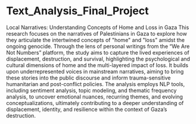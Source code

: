 # Text_Analysis_Final_Project
Local Narratives: Understanding Concepts of Home and Loss in Gaza
This research focuses on the narratives of Palestinians in Gaza to explore how they articulate the intertwined concepts of "home" and "loss" amidst the ongoing genocide. Through the lens of personal writings from the “We Are Not Numbers” platform, the study aims to capture the lived experiences of displacement, destruction, and survival, highlighting the psychological and cultural dimensions of home and the multi-layered impact of loss. It builds upon underrepresented voices in mainstream narratives, aiming to bring these stories into the public discourse and inform trauma-sensitive humanitarian and post-conflict policies. The analysis employs NLP tools, including sentiment analysis, topic modeling, and thematic frequency analysis, to uncover emotional nuances, recurring themes, and evolving conceptualizations, ultimately contributing to a deeper understanding of displacement, identity, and resilience within the context of Gaza’s destruction.
